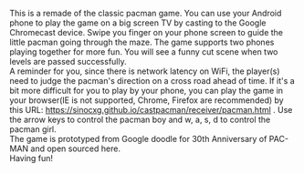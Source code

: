 This is a remade of the classic pacman game. You can use your Android phone to play the game on a big screen TV by casting to the Google Chromecast device. Swipe you finger on your phone screen to guide the little pacman going through the maze. The game supports two phones playing together for more fun.  You will see a funny cut scene when two levels are passed successfully.<br/>
A reminder for you, since there is network latency on WiFi, the player(s) need to judge the pacman's direction on a cross road ahead of time. If it's a bit more difficult for you to play by your phone, you can play the game in your browser(IE is not supported, Chrome, Firefox are recommended) by this URL: https://sinocxg.github.io/castpacman/receiver/pacman.html . Use the arrow keys to control the pacman boy and w, a, s, d to control the pacman girl. <br/>
The game is prototyped from Google doodle for 30th Anniversary of PAC-MAN and open sourced here.<br/>
Having fun!

